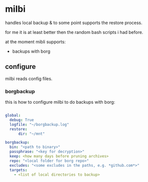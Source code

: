 # milbi

handles local backup & to some point supports the restore process.

for me it is at least better then the random bash scripts i had before.

at the moment mibli supports:

- backups with borg

## configure

milbi reads config files.

### borgbackup

this is how to configure milbi to do backups with borg:

```yaml

global:
  debug: True
  logfile: "~/borgbackup.log"
  restore:
      dir: "~/mnt"

borgbackup:
  bin: "<path to binary>"
  passphrase: "<key for decryption>"
  keep: <how many days before pruning archives>
  repo: "<local folder for borg repo>"
  excludes: "<some excludes in the paths, e.g. *github.com*>"
  targets:
    - <list of local directories to backup>
```
